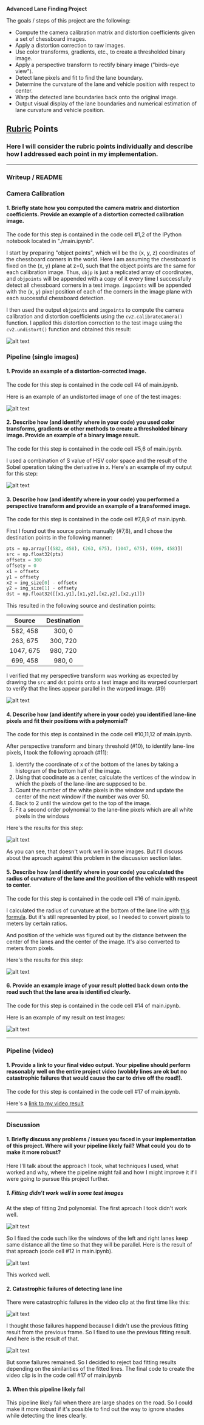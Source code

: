 **Advanced Lane Finding Project**

The goals / steps of this project are the following:

* Compute the camera calibration matrix and distortion coefficients given a set of chessboard images.
* Apply a distortion correction to raw images.
* Use color transforms, gradients, etc., to create a thresholded binary image.
* Apply a perspective transform to rectify binary image ("birds-eye view").
* Detect lane pixels and fit to find the lane boundary.
* Determine the curvature of the lane and vehicle position with respect to center.
* Warp the detected lane boundaries back onto the original image.
* Output visual display of the lane boundaries and numerical estimation of lane curvature and vehicle position.

[//]: # (Image References)

[image1]: ./output_images/undistort_checkboard.jpg "Undistorted"
[image2]: ./output_images/undistort.jpg "Road Transformed"
[image3]: ./output_images/binary_images.jpg "Binary Example"
[image4]: ./output_images/warp.jpg "Warp Example"
[image5]: ./output_images/window_fit1.jpg "Fit Visual"
[image6]: ./output_images/window_fit2.jpg "Fit Visual"
[image7]: ./output_images/curvature_position.jpg "Output"
[image8]: ./output_images/draw_lane.jpg "Output"
[image9]: ./output_images/failure1.gif "Failure"
[image10]: ./output_images/success1.gif "Success"
[video1]: ./output_images/project_video.mp4 "Video"

## [Rubric](https://review.udacity.com/#!/rubrics/571/view) Points

### Here I will consider the rubric points individually and describe how I addressed each point in my implementation.  

---

### Writeup / README

### Camera Calibration

#### 1. Briefly state how you computed the camera matrix and distortion coefficients. Provide an example of a distortion corrected calibration image.

The code for this step is contained in the code cell #1,2 of the IPython notebook located in "./main.ipynb".  

I start by preparing "object points", which will be the (x, y, z) coordinates of the chessboard corners in the world. Here I am assuming the chessboard is fixed on the (x, y) plane at z=0, such that the object points are the same for each calibration image.  Thus, `objp` is just a replicated array of coordinates, and `objpoints` will be appended with a copy of it every time I successfully detect all chessboard corners in a test image.  `imgpoints` will be appended with the (x, y) pixel position of each of the corners in the image plane with each successful chessboard detection.  

I then used the output `objpoints` and `imgpoints` to compute the camera calibration and distortion coefficients using the `cv2.calibrateCamera()` function.  I applied this distortion correction to the test image using the `cv2.undistort()` function and obtained this result: 

![alt text][image1]

### Pipeline (single images)

#### 1. Provide an example of a distortion-corrected image.

The code for this step is contained in the code cell #4 of main.ipynb.

Here is an example of an undistorted image of one of the test images:

![alt text][image2]

#### 2. Describe how (and identify where in your code) you used color transforms, gradients or other methods to create a thresholded binary image.  Provide an example of a binary image result.

The code for this step is contained in the code cell #5,6 of main.ipynb.

I used a combination of S value of HSV color space and the result of the Sobel operation taking the derivative in x.  Here's an example of my output for this step:

![alt text][image3]

#### 3. Describe how (and identify where in your code) you performed a perspective transform and provide an example of a transformed image.

The code for this step is contained in the code cell #7,8,9 of main.ipynb.

First I found out the source points manually (#7,8), and I chose the destination points in the following manner:

```python
pts = np.array([(582, 458), (263, 675), (1047, 675), (699, 458)])
src = np.float32(pts)
offsetx = 300
offsety = 0
x1 = offsetx
y1 = offsety
x2 = img_size[0] - offsetx
y2 = img_size[1] - offsety
dst = np.float32([[x1,y1],[x1,y2],[x2,y2],[x2,y1]])
```

This resulted in the following source and destination points:

| Source        | Destination   | 
|:-------------:|:-------------:| 
| 582, 458      | 300, 0        | 
| 263, 675      | 300, 720      |
| 1047, 675     | 980, 720      |
| 699, 458      | 980, 0        |

I verified that my perspective transform was working as expected by drawing the `src` and `dst` points onto a test image and its warped counterpart to verify that the lines appear parallel in the warped image. (#9)

![alt text][image4]

#### 4. Describe how (and identify where in your code) you identified lane-line pixels and fit their positions with a polynomial?

The code for this step is contained in the code cell #10,11,12 of main.ipynb.

After perspective transform and binary threshold (#10), to identify lane-line pixels, I took the following aproach (#11):

1. Identify the coordinate of x of the bottom of the lanes by taking a histogram of the bottom half of the image.
2. Using that coodinate as a center, calculate the vertices of the window in which the pixels of the lane-line are supposed to be.
3. Count the number of the white pixels in the window and update the center of the next window if the number was over 50.
4. Back to 2 until the window get to the top of the image.
5. Fit a second order polynomial to the lane-line pixels which are all white pixels in the windows

Here's the results for this step:

![alt text][image5]

As you can see, that doesn't work well in some images. But I'll discuss about the aproach against this problem in the discussion section later.

#### 5. Describe how (and identify where in your code) you calculated the radius of curvature of the lane and the position of the vehicle with respect to center.

The code for this step is contained in the code cell #16 of main.ipynb.

I calculated the radius of curvature at the bottom of the lane line with [this formula](http://www.intmath.com/applications-differentiation/8-radius-curvature.php).  But it's still represented by pixel, so I needed to convert pixels to meters by certain ratios.

And position of the vehicle was figured out by the distance between the center of the lanes and the center of the image.  It's also converted to meters from pixels.

Here's the results for this step:

![alt text][image7]

#### 6. Provide an example image of your result plotted back down onto the road such that the lane area is identified clearly.

The code for this step is contained in the code cell #14 of main.ipynb.

Here is an example of my result on test images:

![alt text][image8]

---

### Pipeline (video)

#### 1. Provide a link to your final video output.  Your pipeline should perform reasonably well on the entire project video (wobbly lines are ok but no catastrophic failures that would cause the car to drive off the road!).

The code for this step is contained in the code cell #17 of main.ipynb.

Here's a [link to my video result](./output_images/project_video2.mp4)

---

### Discussion

#### 1. Briefly discuss any problems / issues you faced in your implementation of this project.  Where will your pipeline likely fail?  What could you do to make it more robust?

Here I'll talk about the approach I took, what techniques I used, what worked and why, where the pipeline might fail and how I might improve it if I were going to pursue this project further.  

##### 1. Fitting didn't work well in some test images

At the step of fitting 2nd polynomial. The first aproach I took didn't work well.

![alt text][image5]

So I fixed the code such like the windows of the left and right lanes keep same distance all the time so that they will be parallel.  Here is the result of that aproach (code cell #12 in main.ipynb). 

![alt text][image6]

This worked well.

#### 2. Catastrophic failures of detecting lane line

There were catastrophic failures in the video clip at the first time like this:

![alt text][image9]

I thought those failures happend because I didn't use the previous fitting result from the previous frame. So I fixed to use the previous fitting result. And here is the result of that.

![alt text][image10]

But some failures remained. So I decided to reject bad fitting results depending on the similarities of the fitted lines.  The final code to create the video clip is in the code cell #17 of main.ipynb

#### 3. When this pipeline likely fail

This pipeline likely fail when there are large shades on the road. So I could make it more robust if it's possible to find out the way to ignore shades while detecting the lines clearly.

